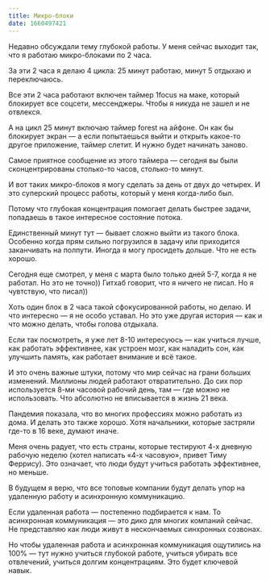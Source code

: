 ```yaml
---
title: Микро-блоки
date: 1660497421
---
```

Недавно обсуждали тему глубокой работы. У меня сейчас выходит так, что  я работаю микро-блоками по 2 часа. 

За эти 2 часа я делаю 4 цикла: 25 минут работаю, минут 5 отдыхаю и переключаюсь.

Все эти 2 часа работают включен таймер 1focus на маке, который блокирует все соцсети, мессенджеры. Чтобы я никуда не зашел и не отвлекся. 

А на цикл 25 минут включаю таймер forest на айфоне. Он как бы блокирует экран — а если попытаешься выйти и открыть какое-то другое приложение, таймер слетит. И нужно будет начинать заново.

Самое приятное сообщение из этого таймера — сегодня вы были сконцентрированы столько-то часов, столько-то минут.

И вот таких микро-блоков я могу сделать за день от двух до четырех. И это суперский процесс работы, который у меня когда-либо был.

Потому что глубокая концентрация помогает делать быстрее задачи, попадаешь в такое интересное состояние потока.

Единственный минут тут — бывает сложно выйти из такого блока. Особенно когда прям сильно погрузился в задачу или приходится заканчивать на полпути. Иногда я могу просидеть дольше. Что не есть хорошо.

Сегодня еще смотрел, у меня с марта было только дней 5-7, когда я не работал. Но это не точно)) Гитхаб говорит, что я ничего не писал. Но я чувтствую, что писал))

Хоть один блок в 2 часа такой сфокусированной работы, но делаю. И что интересно — я не особо уставал. Но это уже другая история — как и что можно делать, чтобы голова отдыхала.

Если так посмотреть, я уже лет 8-10 интересуюсь — как учиться лучше, как работать эффективнее, как устроен мозг, как наладить сон, как улучшить память, как работает внимание и всё такое.

И это очень важные штуки, потому что мир сейчас на грани больших изменений. Миллионы людей работают отвратительно. До сих пор используется 8-ми часовой рабочий день, там — где можно не использовать. Что абсолютно не вписывается в жизнь 21 века.

Пандемия показала, что во многих профессиях можно работать из дома. И делать это также хорошо. Хотя начальники, которые застряли где-то в 16 веке, думают иначе.

Меня очень радует, что есть страны, которые тестируют 4-х дневную рабочую неделю (хотел написать «4-х часовую», привет Тиму Феррису). Это означает, что люди будут учиться работать эффективнее, но меньше.

В будущем я верю, что все топовые компании будут делать упор на удаленную работу и асинхронную коммуникацию.

Если удаленная работа — постепенно подбирается к нам. То асинхронная коммуникация — это дико для многих компаний сейчас. Не представляю как люди живут в нескончаемых синхронных созвонах.

Но чтобы удаленная работа и асинхронная коммуникация ощутились на 100% — тут нужно учиться глубокой работе, учиться убирать все отвлечений, учиться долгим концентрациям. Это будет ключевой навык.